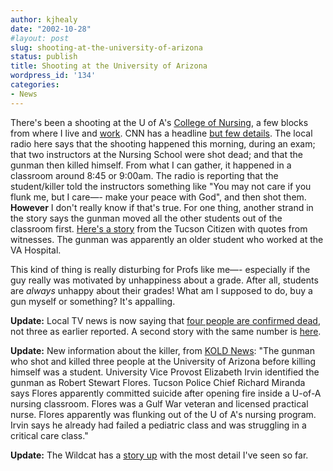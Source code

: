 ```yaml
---
author: kjhealy
date: "2002-10-28"
#layout: post
slug: shooting-at-the-university-of-arizona
status: publish
title: Shooting at the University of Arizona
wordpress_id: '134'
categories:
- News
---
```


There's been a shooting at the U of A's [College of Nursing](http://www.nursing.arizona.edu/), a few blocks from where I live and [work](http://fp.arizona.edu/soc/). CNN has a headline [but few details](http://www.cnn.com/2002/US/Southwest/10/28/university.shooting.ap/index.html "CNN.com - Two shot at Univ. of Arizona - Oct. 28, 2002"). The local radio here says that the shooting happened this morning, during an exam; that two instructors at the Nursing School were shot dead; and that the gunman then killed himself. From what I can gather, it happened in a classroom around 8:45 or 9:00am. The radio is reporting that the student/killer told the instructors something like "You may not care if you flunk me, but I care—- make your peace with God", and then shot them. **However** I don't really know if that's true. For one thing, another strand in the story says the gunman moved all the other students out of the classroom first. [Here's a story](%20http://www.tucsoncitizen.com/breaking/10_28_02shots.html) from the Tucson Citizen with quotes from witnesses. The gunman was apparently an older student who worked at the VA Hospital.

This kind of thing is really disturbing for Profs like me—- especially if the guy really was motivated by unhappiness about a grade. After all, students are *always* unhappy about their grades! What am I supposed to do, buy a gun myself or something? It's appalling.

**Update:** Local TV news is now saying that [four people are confirmed dead](http://kvoa.com/stories/10/10282002_0.html), not three as earlier reported. A second story with the same number is [here](http://www.kold.com/Global/story.asp?S=988976&nav=14RSC2he).

**Update:** New information about the killer, from [KOLD News](http://www.kold.com/Global/story.asp?S=988976&nav=14RSC2he): "The gunman who shot and killed three people at the University of Arizona before killing himself was a student. University Vice Provost Elizabeth Irvin identified the gunman as Robert Stewart Flores. Tucson Police Chief Richard Miranda says Flores apparently committed suicide after opening fire inside a U-of-A nursing classroom. Flores was a Gulf War veteran and licensed practical nurse. Flores apparently was flunking out of the U of A's nursing program. Irvin says he already had failed a pediatric class and was struggling in a critical care class."

**Update:** The Wildcat has a [story up](http://wildcat.arizona.edu/papers/96/45/01_8.html) with the most detail I've seen so far.
